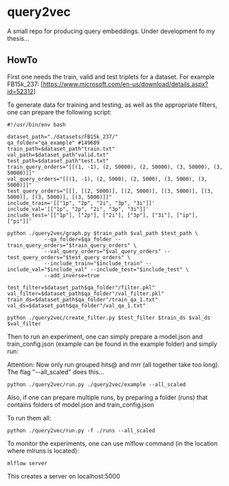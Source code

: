 # query2vec

A small repo for producing query embeddings. Under development fo my thesis...

## HowTo

First one needs the train, valid and test triplets for a dataset. For example FB15k_237: [https://www.microsoft.com/en-us/download/details.aspx?id=52312]

To generate data for training and testing, as well as the appropriate filters,
one can prepare the following script:

```[bash]
#!/usr/bin/env bash

dataset_path="./datasets/FB15k_237/"
qa_folder="qa_example" #149689
train_path=$dataset_path"train.txt"
val_path=$dataset_path"valid.txt"
test_path=$dataset_path"test.txt"
train_query_orders="[[(1, -1), (2, 50000), (2, 50000), (3, 50000), (3, 50000)]]"
val_query_orders="[[(1, -1), (2, 5000), (2, 5000), (3, 5000), (3, 5000)]]"
test_query_orders="[[], [(2, 5000)], [(2, 5000)], [(3, 5000)], [(3, 5000)], [(3, 5000)], [(3, 5000)]]"
include_train='[["1p", "2p", "2i", "3p", "3i"]]'
include_val='[["1p", "2p", "2i", "3p", "3i"]]'
include_test='[["1p"], ["2p"], ["2i"], ["3p"], ["3i"], ["ip"], ["pi"]]'

python ./query2vec/graph.py $train_path $val_path $test_path \
            --qa_folder=$qa_folder --train_query_orders="$train_query_orders" \
            --val_query_orders="$val_query_orders" --test_query_orders="$test_query_orders" \
            --include_train="$include_train" --include_val="$include_val" --include_test="$include_test" \
            --add_inverse=true

test_filter=$dataset_path$qa_folder"/filter.pkl"
val_filter=$dataset_path$qa_folder"/val_filter.pkl"
train_ds=$dataset_path$qa_folder"/train_qa_1.txt"
val_ds=$dataset_path$qa_folder"/val_qa_1.txt"

python ./query2vec/create_filter.py $test_filter $train_ds $val_ds $val_filter
```

Then to run an experiment, one can simply prepare a model.json and train_config.json (example can be found in the example folder) and simply run:

Attention: Now only run grouped hits@ and mrr (all together take too long).
The flag "--all_scaled" does this...

```[shell]
python ./query2vec/run.py ./query2vec/example --all_scaled
```

Also, if one can prepare multiple runs, by preparing a folder (runs) that contains folders of model.json and train_config.json

To run them all:

```[shell]
python ./query2vec/run.py -f ./runs --all_scaled
```

To monitor the experiments, one can use mlflow command (in the location where mlruns is located):

```[shell]
mlflow server
```

This creates a server on localhost:5000
